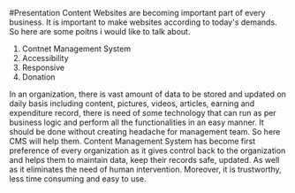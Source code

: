#Presentation Content
Websites are becoming important part of every business. It is important to make websites according to today's demands. So here are some poitns i would like to talk about. <br>
1. Contnet Management System<br>
2. Accessibility <br>
3. Responsive <br>
4. Donation <br>

In an organization, there is vast amount of data to be stored and updated on daily basis including content, pictures, videos, articles, earning and expenditure record, there is need of some technology that can run as per business logic and perform all the functionalities in an easy manner. It should be done without creating headache for management team. So here CMS will help them. Content Management System has become first preference of every organization as it gives control back to the organization and helps them to maintain data, keep their records safe, updated. As well as it eliminates the need of human intervention. Moreover, it is trustworthy, less time consuming and easy to use.
